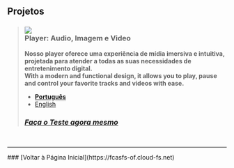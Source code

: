 ## Projetos

> ### ![](https://fcasfs-of.cloud-fs.net/Icon/mdpl.png) <br/> Player: Audio, Imagem e Video
> **Nosso player oferece uma experiência de mídia imersiva e intuitiva, projetada para atender a todas as suas necessidades de entretenimento digital. <br/>With a modern and functional design, it allows you to play, pause and control your favorite tracks and videos with ease.**
> - [**Português**](https://player.fcasfs-of.cloud-fs.net/)
> - [English](https://player.fcasfs-of.cloud-fs.net/en)
> ### [***Faça o Teste agora mesmo***](projects/test/mdpl)

<br/>
<hr />
### [Voltar à Página Inicial](https://fcasfs-of.cloud-fs.net)
<br/><br/>
